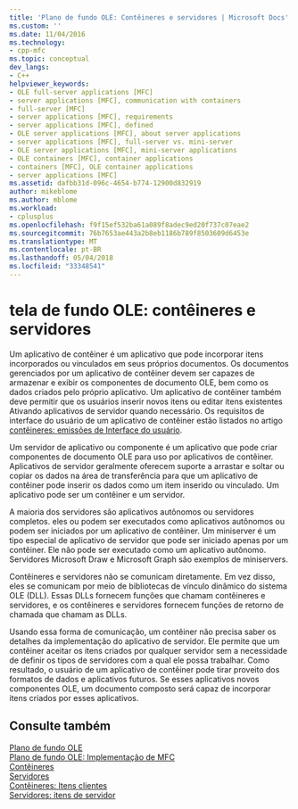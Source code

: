 ```yaml
---
title: 'Plano de fundo OLE: Contêineres e servidores | Microsoft Docs'
ms.custom: ''
ms.date: 11/04/2016
ms.technology:
- cpp-mfc
ms.topic: conceptual
dev_langs:
- C++
helpviewer_keywords:
- OLE full-server applications [MFC]
- server applications [MFC], communication with containers
- full-server [MFC]
- server applications [MFC], requirements
- server applications [MFC], defined
- OLE server applications [MFC], about server applications
- server applications [MFC], full-server vs. mini-server
- OLE server applications [MFC], mini-server applications
- OLE containers [MFC], container applications
- containers [MFC], OLE container applications
- server applications [MFC]
ms.assetid: dafbb31d-096c-4654-b774-12900d832919
author: mikeblome
ms.author: mblome
ms.workload:
- cplusplus
ms.openlocfilehash: f9f15ef532ba61a089f8adec9ed20f737c07eae2
ms.sourcegitcommit: 76b7653ae443a2b8eb1186b789f8503609d6453e
ms.translationtype: MT
ms.contentlocale: pt-BR
ms.lasthandoff: 05/04/2018
ms.locfileid: "33348541"
---
```

# <a name="ole-background-containers-and-servers"></a>tela de fundo OLE: contêineres e servidores
Um aplicativo de contêiner é um aplicativo que pode incorporar itens incorporados ou vinculados em seus próprios documentos. Os documentos gerenciados por um aplicativo de contêiner devem ser capazes de armazenar e exibir os componentes de documento OLE, bem como os dados criados pelo próprio aplicativo. Um aplicativo de contêiner também deve permitir que os usuários inserir novos itens ou editar itens existentes Ativando aplicativos de servidor quando necessário. Os requisitos de interface do usuário de um aplicativo de contêiner estão listados no artigo [contêineres: emissões de Interface do usuário](../mfc/containers-user-interface-issues.md).  
  
 Um servidor de aplicativo ou componente é um aplicativo que pode criar componentes de documento OLE para uso por aplicativos de contêiner. Aplicativos de servidor geralmente oferecem suporte a arrastar e soltar ou copiar os dados na área de transferência para que um aplicativo de contêiner pode inserir os dados como um item inserido ou vinculado. Um aplicativo pode ser um contêiner e um servidor.  
  
 A maioria dos servidores são aplicativos autônomos ou servidores completos. eles ou podem ser executados como aplicativos autônomos ou podem ser iniciados por um aplicativo de contêiner. Um miniserver é um tipo especial de aplicativo de servidor que pode ser iniciado apenas por um contêiner. Ele não pode ser executado como um aplicativo autônomo. Servidores Microsoft Draw e Microsoft Graph são exemplos de miniservers.  
  
 Contêineres e servidores não se comunicam diretamente. Em vez disso, eles se comunicam por meio de bibliotecas de vínculo dinâmico do sistema OLE (DLL). Essas DLLs fornecem funções que chamam contêineres e servidores, e os contêineres e servidores fornecem funções de retorno de chamada que chamam as DLLs.  
  
 Usando essa forma de comunicação, um contêiner não precisa saber os detalhes da implementação do aplicativo de servidor. Ele permite que um contêiner aceitar os itens criados por qualquer servidor sem a necessidade de definir os tipos de servidores com a qual ele possa trabalhar. Como resultado, o usuário de um aplicativo de contêiner pode tirar proveito dos formatos de dados e aplicativos futuros. Se esses aplicativos novos componentes OLE, um documento composto será capaz de incorporar itens criados por esses aplicativos.  
  
## <a name="see-also"></a>Consulte também  
 [Plano de fundo OLE](../mfc/ole-background.md)   
 [Plano de fundo OLE: Implementação de MFC](../mfc/ole-background-mfc-implementation.md)   
 [Contêineres](../mfc/containers.md)   
 [Servidores](../mfc/servers.md)   
 [Contêineres: Itens clientes](../mfc/containers-client-items.md)   
 [Servidores: itens de servidor](../mfc/servers-server-items.md)

